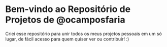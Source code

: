 # Bem-vindo ao Repositório de Projetos de @ocamposfaria

Criei esse repositório para unir todos os meus projetos pessoais em um só lugar, de fácil acesso para quem quiser ver ou contribuir! :)
